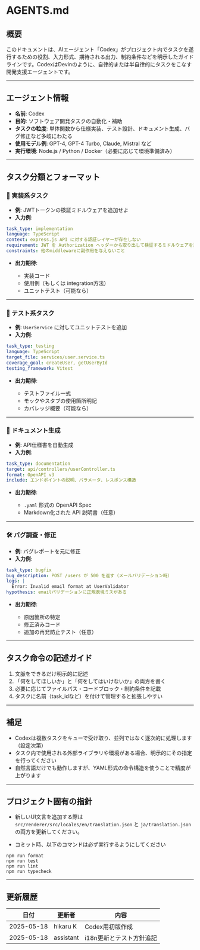 # AGENTS.md

## 概要

このドキュメントは、AIエージェント「Codex」がプロジェクト内でタスクを遂行するための役割、入力形式、期待される出力、制約条件などを明示したガイドラインです。CodexはDevinのように、自律的または半自律的にタスクをこなす開発支援エージェントです。

---

## エージェント情報

- **名前**: Codex
- **目的**: ソフトウェア開発タスクの自動化・補助
- **タスクの粒度**: 単体関数から仕様実装、テスト設計、ドキュメント生成、バグ修正など多岐にわたる
- **使用モデル例**: GPT-4, GPT-4 Turbo, Claude, Mistral など
- **実行環境**: Node.js / Python / Docker（必要に応じて環境準備済み）

---

## タスク分類とフォーマット

### 🔧 実装系タスク

- **例**: JWTトークンの検証ミドルウェアを追加せよ
- **入力例**:

```yaml
task_type: implementation
language: TypeScript
context: express.js API に対する認証レイヤーが存在しない
requirement: JWT を Authorization ヘッダーから取り出して検証するミドルウェアを追加
constraints: 他のmiddlewareに副作用を与えないこと
```

- **出力期待**:

  - 実装コード
  - 使用例（もしくは integration方法）
  - ユニットテスト（可能なら）

---

### 🧪 テスト系タスク

- **例**: `UserService` に対してユニットテストを追加
- **入力例**:

```yaml
task_type: testing
language: TypeScript
target_file: services/user.service.ts
coverage_goal: createUser, getUserById
testing_framework: Vitest
```

- **出力期待**:

  - テストファイル一式
  - モックやスタブの使用箇所明記
  - カバレッジ概要（可能なら）

---

### 📖 ドキュメント生成

- **例**: API仕様書を自動生成
- **入力例**:

```yaml
task_type: documentation
target: api/controllers/userController.ts
format: OpenAPI v3
include: エンドポイントの説明、パラメータ、レスポンス構造
```

- **出力期待**:

  - `.yaml` 形式の OpenAPI Spec
  - Markdown化された API 説明書（任意）

---

### 🛠 バグ調査・修正

- **例**: バグレポートを元に修正
- **入力例**:

```yaml
task_type: bugfix
bug_description: POST /users が 500 を返す（メールバリデーション時）
logs: |
  Error: Invalid email format at UserValidator
hypothesis: emailバリデーションに正規表現ミスがある
```

- **出力期待**:

  - 原因箇所の特定
  - 修正済みコード
  - 追加の再発防止テスト（任意）

---

## タスク命令の記述ガイド

1. 文脈をできるだけ明示的に記述
2. 「何をしてほしいか」と「何をしてはいけないか」の両方を書く
3. 必要に応じてファイルパス・コードブロック・制約条件を記載
4. タスクに名前（task_idなど）を付けて管理すると拡張しやすい

---

## 補足

- Codexは複数タスクをキューで受け取り、並列ではなく逐次的に処理します（設定次第）
- タスク内で使用される外部ライブラリや環境がある場合、明示的にその指定を行ってください
- 自然言語だけでも動作しますが、YAML形式の命令構造を使うことで精度が上がります

---

## プロジェクト固有の指針

- 新しいUI文言を追加する際は `src/renderer/src/locales/en/translation.json` と `ja/translation.json` の両方を更新してください。

- コミット時、以下のコマンドは必ず実行するようにしてください
```
npm run format
npm run test
npm run lint
npm run typecheck
```

---

## 更新履歴

| 日付       | 更新者    | 内容                     |
| ---------- | --------- | ------------------------ |
| 2025-05-18 | hikaru K  | Codex用初版作成          |
| 2025-05-18 | assistant | i18n更新とテスト方針追記 |
